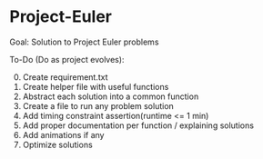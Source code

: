 # Project-Euler

Goal: Solution to Project Euler problems

To-Do (Do as project evolves):

0) Create requirement.txt
1) Create helper file with useful functions
2) Abstract each solution into a common function
3) Create a file to run any problem solution
4) Add timing constraint assertion(runtime <= 1 min)
5) Add proper documentation per function / explaining solutions
6) Add animations if any
7) Optimize solutions